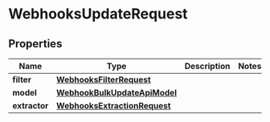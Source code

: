 

# WebhooksUpdateRequest


## Properties

| Name | Type | Description | Notes |
|------------ | ------------- | ------------- | -------------|
|**filter** | [**WebhooksFilterRequest**](WebhooksFilterRequest.md) |  |  |
|**model** | [**WebhookBulkUpdateApiModel**](WebhookBulkUpdateApiModel.md) |  |  |
|**extractor** | [**WebhooksExtractionRequest**](WebhooksExtractionRequest.md) |  |  |



